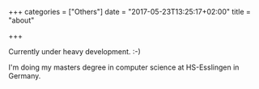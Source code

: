 +++
categories = ["Others"]
date = "2017-05-23T13:25:17+02:00"
title = "about"

+++

Currently under heavy development. :-)

I'm doing my masters degree in computer science at HS-Esslingen in Germany. 

